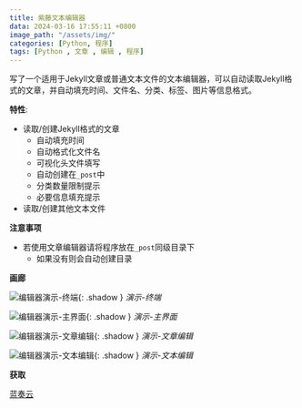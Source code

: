 ```yaml
---
title: 紫藤文本编辑器
data: 2024-03-16 17:55:11 +0800
image_path: "/assets/img/"
categories: [Python, 程序]
tags: [Python , 文章 , 编辑 , 程序]
---
```


写了一个适用于Jekyll文章或普通文本文件的文本编辑器，可以自动读取Jekyll格式的文章，并自动填充时间、文件名、分类、标签、图片等信息格式。

**特性**:

- 读取/创建Jekyll格式的文章
  - 自动填充时间
  - 自动格式化文件名
  - 可视化头文件填写
  - 自动创建在`_post`中
  - 分类数量限制提示
  - 必要信息填充提示
- 读取/创建其他文本文件

**注意事项**

- 若使用文章编辑器请将程序放在`_post`同级目录下
  - 如果没有则会自动创建目录

**画廊**

![编辑器演示-终端](https://pic.imgdb.cn/item/65f570aa9f345e8d03f7981f.png){: .shadow }
_演示-终端_

![编辑器演示-主界面](https://pic.imgdb.cn/item/65f570aa9f345e8d03f7990e.png){: .shadow }
_演示-主界面_

![编辑器演示-文章编辑](https://pic.imgdb.cn/item/65f570aa9f345e8d03f799d0.png){: .shadow }
_演示-文章编辑_

![编辑器演示-文本编辑](https://pic.imgdb.cn/item/65f570aa9f345e8d03f79ac8.png){: .shadow }
_演示-文本编辑_

**获取**

[蓝奏云](https://dachuziyi.lanzouq.com/iHka81rm16tc)
